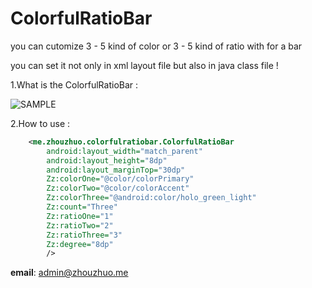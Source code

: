 # ColorfulRatioBar
you can cutomize 3 - 5 kind of color or 3 - 5 kind of ratio with for a bar

you can set it not only in xml layout file but also in java class file !

1.What is the ColorfulRatioBar :

![SAMPLE](http://img.blog.csdn.net/20151111205058883)

2.How to use :
```xml
    <me.zhouzhuo.colorfulratiobar.ColorfulRatioBar
        android:layout_width="match_parent"
        android:layout_height="8dp"
        android:layout_marginTop="30dp"
        Zz:colorOne="@color/colorPrimary"
        Zz:colorTwo="@color/colorAccent"
        Zz:colorThree="@android:color/holo_green_light"
        Zz:count="Three"
        Zz:ratioOne="1"
        Zz:ratioTwo="2"
        Zz:ratioThree="3"
        Zz:degree="8dp"
        />
```

**email**: admin@zhouzhuo.me


